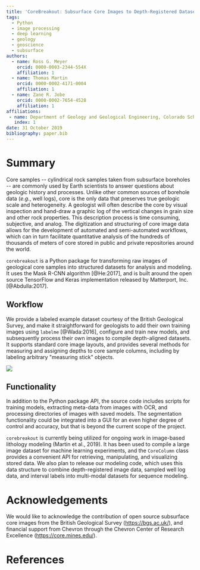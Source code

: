 ```yaml
---
title: 'CoreBreakout: Subsurface Core Images to Depth-Registered Datasets'
tags:
  - Python
  - image processing
  - deep learning
  - geology
  - geoscience
  - subsurface
authors:
  - name: Ross G. Meyer
    orcid: 0000-0003-2344-554X
    affiliation: 1
  - name: Thomas Martin
    orcid: 0000-0002-4171-0004
    affiliation: 1
  - name: Zane R. Jobe
    orcid: 0000-0002-7654-4528
    affiliation: 1
affiliations:
 - name: Department of Geology and Geological Engineering, Colorado School of Mines
   index: 1
date: 31 October 2019
bibliography: paper.bib
---
```


# Summary

Core samples -- cylindrical rock samples taken from subsurface boreholes -- are commonly used by Earth scientists to answer questions about geologic history and processes. Unlike other common sources of borehole data (*e.g.*, well logs), core is the only data that preserves true geologic scale and heterogeneity. A geologist will often describe the core by visual inspection and hand-draw a graphic log of the vertical changes in grain size and other rock properties. This description process is time consuming, subjective, and analog. The digitization and structuring of core image data allows for the development of automated and semi-automated workflows, which can in turn facilitate quantitative analysis of the hundreds of thousands of meters of core stored in public and private repositories around the world.

``corebreakout`` is a Python package for transforming raw images of geological core samples into structured datasets for analysis and modeling. It uses the Mask R-CNN algorithm [@He:2017], and is built around the open source TensorFlow and Keras implementation released by Matterport, Inc. [@Abdulla:2017].

## Workflow

We provide a labeled example dataset courtesy of the British Geological Survey, and make it straightforward for geologists to add their own training images using ``labelme`` [@Wada:2016], configure and train new models, and subsequently process their own images to compile depth-aligned datasets. It supports standard core image layouts, and provides several methods for measuring and assigning depths to core sample columns, including by labeling arbitrary "measuring stick" objects.

![](./docs/images/JOSS_figure_workflow.png)

## Functionality

In addition to the Python package API, the source code includes scripts for training models, extracting meta-data from images with OCR, and processing directories of images with saved models. The segmentation functionality could be integrated into a GUI for an even higher degree of control and accuracy, but that is beyond the current scope of the project.

``corebreakout`` is currently being utilized for ongoing work in image-based lithology modeling (Martin et al., 2019). It has been used to compile a large image dataset for machine learning experiments, and the `CoreColumn` class provides a convenient API for retrieving, manipulating, and visualizing stored data. We also plan to release our modeling code, which uses this data structure to combine depth-registered image data, sampled well log data, and interval labels into multi-modal datasets for sequence modeling.

# Acknowledgements

We would like to acknowledge the contribution of open source subsurface core images from the British Geological Survey (https://bgs.ac.uk/), and financial support from Chevron through the Chevron Center of Research Excellence (https://core.mines.edu/).


# References
